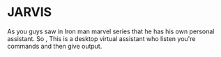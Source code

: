 # JARVIS
 As you guys saw in Iron man marvel series that he has his own personal assistant.
  So , This is a desktop virtual assistant who listen you're commands and then give output.
